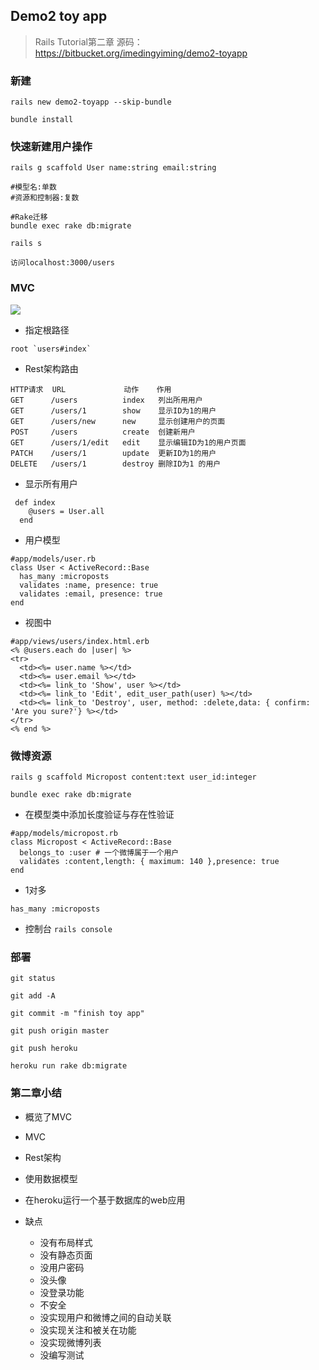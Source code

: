 ## Demo2 toy app

> Rails Tutorial第二章
> 源码：https://bitbucket.org/imedingyiming/demo2-toyapp


### 新建

```
rails new demo2-toyapp --skip-bundle

bundle install
```

### 快速新建用户操作

```
rails g scaffold User name:string email:string

#模型名:单数
#资源和控制器:复数

#Rake迁移
bundle exec rake db:migrate

rails s

访问localhost:3000/users
```


### MVC

![](https://github.com/dingyiming/learn-Ruby-rails/blob/master/pics/MVC.png?raw=true)

* 指定根路径

```
root `users#index`
```

* Rest架构路由

```
HTTP请求  URL             动作    作用
GET      /users          index   列出所用用户
GET      /users/1        show    显示ID为1的用户
GET      /users/new      new     显示创建用户的页面
POST     /users          create  创建新用户
GET      /users/1/edit   edit    显示编辑ID为1的用户页面
PATCH    /users/1        update  更新ID为1的用户
DELETE   /users/1        destroy 删除ID为1 的用户
```

* 显示所有用户

```
 def index
    @users = User.all
  end
```

* 用户模型

```
#app/models/user.rb
class User < ActiveRecord::Base
  has_many :microposts
  validates :name, presence: true
  validates :email, presence: true
end
```

* 视图中

```
#app/views/users/index.html.erb
<% @users.each do |user| %>
<tr>
  <td><%= user.name %></td>
  <td><%= user.email %></td>
  <td><%= link_to 'Show', user %></td>
  <td><%= link_to 'Edit', edit_user_path(user) %></td>
  <td><%= link_to 'Destroy', user, method: :delete,data: { confirm: 'Are you sure?'} %></td>
</tr>
<% end %>
```

### 微博资源

```
rails g scaffold Micropost content:text user_id:integer

bundle exec rake db:migrate
```

* 在模型类中添加长度验证与存在性验证

```
#app/models/micropost.rb
class Micropost < ActiveRecord::Base
  belongs_to :user # 一个微博属于一个用户
  validates :content,length: { maximum: 140 },presence: true
end
```

* 1对多

```
has_many :microposts
```

* 控制台 `rails console`

### 部署

```
git status

git add -A

git commit -m "finish toy app"

git push origin master

git push heroku

heroku run rake db:migrate
```

### 第二章小结

* 概览了MVC
* MVC
* Rest架构
* 使用数据模型
* 在heroku运行一个基于数据库的web应用

* 缺点
  * 没有布局样式
  * 没有静态页面
  * 没用户密码
  * 没头像
  * 没登录功能
  * 不安全
  * 没实现用户和微博之间的自动关联
  * 没实现关注和被关在功能
  * 没实现微博列表
  * 没编写测试
